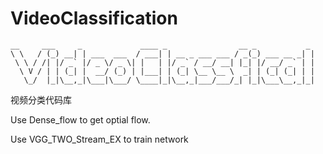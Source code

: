 # VideoClassification

```
__     ___     _             ____ _                __ _           _
\ \   / (_) __| | ___  ___  / ___| | __ _ ___ ___ / _(_) ___ __ _| |
 \ \ / /| |/ _` |/ _ \/ _ \| |   | |/ _` / __/ __| |_| |/ __/ _` | |
  \ V / | | (_| |  __/ (_) | |___| | (_| \__ \__ \  _| | (_| (_| | |
   \_/  |_|\__,_|\___|\___/ \____|_|\__,_|___/___/_| |_|\___\__,_|_|
```


视频分类代码库

Use Dense_flow to get optial flow.

Use VGG_TWO_Stream_EX to train network
